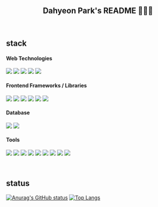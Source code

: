 ## <div align="center"> Dahyeon Park's README 👩🏻‍💻 </div>

<br>

## stack
#### Web Technologies
<img src="https://img.shields.io/badge/HTML-white?style=flat-square&logo=HTML5&logoColor=#E34F26"> <img src="https://img.shields.io/badge/CSS-white?style=flat-square&logo=CSS3&logoColor=1572B6"> <img src="https://img.shields.io/badge/Java_Script-white?style=flat-square&logo=javascript&logoColor=#7DF1E"> <img src="https://img.shields.io/badge/JSP-white?style=flat-square&logo=JSP&logoColor="> <img src="https://img.shields.io/badge/ASP-white?style=flat-square&logo=ASP&logoColor=">
#### Frontend Frameworks / Libraries
<img src="https://img.shields.io/badge/React-white?style=flat-square&logo=React&logoColor=61DAFB"> <img src="https://img.shields.io/badge/Next.js-white?style=flat-square&logo=nextdotjs&logoColor=black"> <img src="https://img.shields.io/badge/MobX-white?style=flat-square&logo=mobx&logoColor=FF9955"> <img src="https://img.shields.io/badge/Axios-white?style=flat-square&logo=axios&logoColor=5A29E4"> <img src="https://img.shields.io/badge/Router-white?style=flat-square&logo=reactrouter&logoColor=CA4245"> <img src="https://img.shields.io/badge/emotion-white?style=flat-square&logo=emotion&logoColor=">
#### Database
<img src="https://img.shields.io/badge/oracleDB-white?style=flat-square&logo=oracle&logoColor=F80000"> <img src="https://img.shields.io/badge/mariaDB-white?style=flat-square&logo=mariadb&logoColor=003545">
#### Tools
<img src="https://img.shields.io/badge/STS-white?style=flat-square&logo=spring&logoColor=6DB33F"> <img src="https://img.shields.io/badge/figma-white?style=flat-square&logo=figma&logoColor=F24E1E"> <img src="https://img.shields.io/badge/git-white?style=flat-square&logo=git&logoColor=F05032"> <img src="https://img.shields.io/badge/github-white?style=flat-square&logo=github&logoColor=181717"> <img src="https://img.shields.io/badge/postman-white?style=flat-square&logo=postman&logoColor=FF6C37"> <img src="https://img.shields.io/badge/Discord-white?style=flat-square&logo=discord&logoColor=5865F2"> <img src="https://img.shields.io/badge/FileZilla-white?style=flat-square&logo=filezilla&logoColor=BF0000"> <img src="https://img.shields.io/badge/VSCode-white?style=flat-square&logo=vscode&logoColor="> <img src="https://img.shields.io/badge/EditPlus-white?style=flat-square&logo=editplus&logoColor="> 

<br>

## status
[![Anurag's GitHub status](https://github-readme-stats.vercel.app/api?username=o0oiiiiing&theme=graywhite)](https://github.com/o0oiiiiing/github-readme-stats)
[![Top Langs](https://github-readme-stats.vercel.app/api/top-langs/?username=o0oiiiiing&theme=graywhite&layout=compact)](https://github.com/o0oiiiiing/github-readme-stats)
